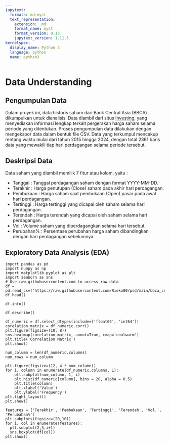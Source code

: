 ```yaml
---
jupytext:
  formats: md:myst
  text_representation:
    extension: .md
    format_name: myst
    format_version: 0.13
    jupytext_version: 1.11.5
kernelspec:
  display_name: Python 3
  language: python
  name: python3
---
```


# Data Understanding

## Pengumpulan Data

Dalam proyek ini, data historis saham dari Bank Central Asia (BBCA) dikumpulkan untuk dianalisis. Data diambil dari situs [Investing](https://www.investing.com/equities/bnk-central-as-historical-data), yang menyediakan informasi lengkap terkait pergerakan harga saham selama periode yang ditentukan. Proses pengumpulan data dilakukan dengan mengekspor data dalam bentuk file CSV. Data yang terkumpul mencakup rentang waktu mulai dari tahun 2015 hingga 2024, dengan total 2361 baris data yang mewakili tiap hari perdagangan selama periode tersebut.

## Deskripsi Data

Data saham yang diambil memilik 7 fitur atau kolom, yaitu :

- Tanggal : Tanggal perdagangan saham dengan format YYYY-MM-DD.
- Terakhir : Harga penutupan (Close) saham pada akhir hari perdagangan.
- Pembukaan : Harga saham saat pembukaan (Open) pasar pada awal hari perdagangan.
- Tertinggi : Harga tertinggi yang dicapai oleh saham selama hari perdagangan.
- Terendah : Harga terendah yang dicapai oleh saham selama hari perdagangan.
- Vol.: Volume saham yang diperdagangkan selama hari tersebut.
- Perubahan% : Persentase perubahan harga saham dibandingkan dengan hari perdagangan sebelumnya.

## Exploratory Data Analysis (EDA)

```{code-cell}
import pandas as pd
import numpy as np
import matplotlib.pyplot as plt
import seaborn as sns
# Use raw.githubusercontent.com to access raw data
df = pd.read_csv('https://raw.githubusercontent.com/Rieko00/psd/main/bbca_csv.csv')
df.head()
```

```{code-cell}
df.info()
```

```{code-cell}
df.describe()
```

```{code-cell}
df_numeric = df.select_dtypes(include=['float64', 'int64'])
corelation_matrix = df_numeric.corr()
plt.figure(figsize=(10, 8))
sns.heatmap(corelation_matrix, annot=True, cmap='coolwarm')
plt.title('Correlation Matrix')
plt.show()
```

```{code-cell}
num_column = len(df_numeric.columns)
num_rows = num_column

plt.figure(figsize=(12, 4 * num_column))
for i, column in enumerate(df_numeric.columns, 1):
    plt.subplot(num_column, 1, i)
    plt.hist(df_numeric[column], bins = 20, alpha = 0.5)
    plt.title(column)
    plt.xlabel('Value')
    plt.ylabel('Frequency')
plt.tight_layout()
plt.show()
```

```{code-cell}
features = ['Terakhir', 'Pembukaan', 'Tertinggi', 'Terendah', 'Vol.', 'Perubahan%']
plt.subplots(figsize=(20,10))
for i, col in enumerate(features):
  plt.subplot(2,3,i+1)
  sns.boxplot(df[col])
plt.show()
```
